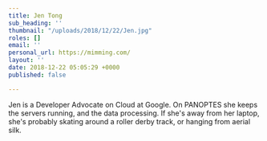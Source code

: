 ```yaml
---
title: Jen Tong
sub_heading: ''
thumbnail: "/uploads/2018/12/22/Jen.jpg"
roles: []
email: ''
personal_url: https://mimming.com/
layout: ''
date: 2018-12-22 05:05:29 +0000
published: false

---
```

Jen is a Developer Advocate on Cloud at Google. On PANOPTES she keeps the servers running, and the data processing. If she's away from her laptop, she's probably skating around a roller derby track, or hanging from aerial silk.
